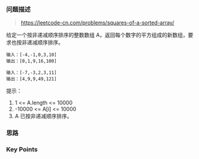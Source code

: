 ### 问题描述

> https://leetcode-cn.com/problems/squares-of-a-sorted-array/

给定一个按非递减顺序排序的整数数组 A，返回每个数字的平方组成的新数组，要求也按非递减顺序排序。

```
输入：[-4,-1,0,3,10]
输出：[0,1,9,16,100]

输入：[-7,-3,2,3,11]
输出：[4,9,9,49,121]
```

提示：

1. 1 <= A.length <= 10000
2. -10000 <= A[i] <= 10000
3. A 已按非递减顺序排序。

### 思路

### Key Points
